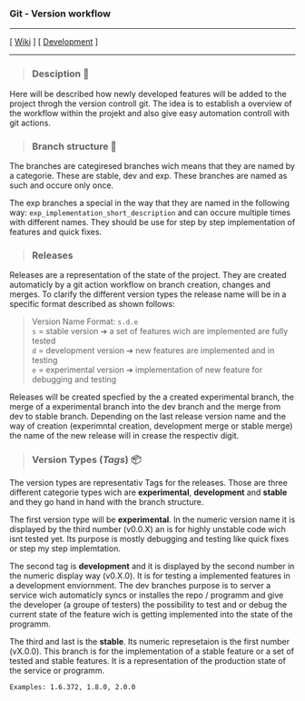 ### Git - Version workflow
---

[ [Wiki](../../README.md) ] [ [Development](README.md) ]

---

> ### Desciption 📄
Here will be described how newly developed features will be added to the project throgh the version controll git. The idea is to establish a overview of the workflow within the projekt and also give easy automation controll with git actions.

> ### Branch structure 🌲
The branches are categiresed branches wich means that they are named by a categorie. These are stable, dev and exp. These branches are named as such and occure only once.

The exp branches a special in the way that they are named in the following way: `exp_implementation_short_description` and can occure multiple times with different names. They should be use for step by step implementation of features and quick fixes.

> ### Releases 
Releases are a representation of the state of the project. They are created automaticly by a git action workflow on branch creation, changes and merges. To clarify the different version types the release name will be in a specific format described as shown follows:

> Version Name Format: ` s.d.e `  
> `s` = stable version ➔  a set of features wich are implemented are fully tested  
> `d` = development version ➔  new features are implemented and in testing  
> `e` = experimental version ➔  implementation of new feature for debugging and testing

Releases will be created specfied by the a created experimental branch, the merge of a experimental branch into the dev branch and the merge from dev to stable branch. Depending on the last release version name and the way of creation (experimntal creation, development merge or stable merge) the name of the new release will in crease the respectiv digit. 

> ### Version Types (*Tags*) 📦
The version types are representativ Tags for the releases. Those are three different categorie types wich are **experimental**, **development** and **stable** and they go hand in hand with the branch structure.

The first version type will be **experimental**. In the numeric version name it is displayed by the third number (v0.0.X) an is for highly unstable code wich isnt tested yet. Its purpose is mostly debugging and testing like quick fixes or step my step implemtation.

The second tag is **development** and it is displayed by the second number in the numeric display way (v0.X.0). It is for testing a implemented features in a development enviornment. The dev branches purpose is to server a service wich automaticly syncs or installes the repo / programm and give the developer (a groupe of testers) the possibility to test and or debug the current state of the feature wich is getting implemented into the state of the programm.  

The third and last is the **stable**. Its numeric represetaion is the first number (vX.0.0). This branch is for the implementation of a stable feature or a set of tested and stable features. It is a representation of the production state of the service or programm.  

```Examples: 1.6.372, 1.8.0, 2.0.0 ```
